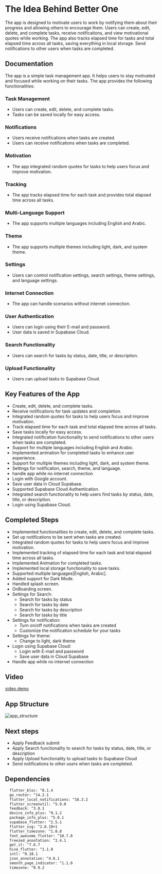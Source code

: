 # The Idea Behind Better One

The app is designed to motivate users to work by notifying them about their progress and allowing others to encourage them.
Users can create, edit, delete, and complete tasks, receive notifications, and view motivational quotes while working.
The app also tracks elapsed time for tasks and total elapsed time across all tasks, saving everything in local storage.
Send notifications to other users when tasks are completed.

## Documentation

The app is a simple task management app. It helps users to stay motivated and focused while working on their tasks. The app provides the following functionalities:

### Task Management

* Users can create, edit, delete, and complete tasks.
* Tasks can be saved locally for easy access.

### Notifications

* Users receive notifications when tasks are created.
* Users can receive notifications when tasks are completed.

### Motivation

* The app integrated random quotes for tasks to help users focus and improve motivation.

### Tracking

* The app tracks elapsed time for each task and provides total elapsed time across all tasks.

### Multi-Language Support

* The app supports multiple languages including English and Arabic.

### Theme

* The app supports multiple themes including light, dark, and system theme.

### Settings

* Users can control notification settings, search settings, theme settings, and language settings.

### Internet Connection

* The app can handle scenarios without internet connection.

### User Authentication

* Users can login using their E-mail and password.
* User data is saved in Supabase Cloud.

### Search Functionality

* Users can search for tasks by status, date, title, or description.

### Upload Functionality

* Users can upload tasks to Supabase Cloud.

## Key Features of the App

* Create, edit, delete, and complete tasks.
* Receive notifications for task updates and completion.
* Integrated random quotes for tasks to help users focus and improve motivation.
* Track elapsed time for each task and total elapsed time across all tasks.
* Save tasks locally for easy access.
* Integrated notification functionality to send notifications to other users when tasks are completed.
* Support for multiple languages including English and Arabic.
* Implemented animation for completed tasks to enhance user experience.
* Support for multiple themes including light, dark, and system theme.
* Settings for notification, search, theme, and language.
* handle app while no internet connection
* Login with Google account.
* Save user data in Cloud Supabase.
* Supported Supabase Cloud Authentication.
* Integrated search functionality to help users find tasks by status, date, title, or description.
* Login using Supabase Cloud.

## Completed Steps

* Implemented functionalities to create, edit, delete, and complete tasks.
* Set up notifications to be sent when tasks are created.
* Integrated random quotes for tasks to help users focus and improve motivation.
* Implemented tracking of elapsed time for each task and total elapsed time across all tasks.
* Implemented Animation for completed tasks.
* Implemented local storage functionality to save tasks.
* Supported multiple languages[English, Arabic].
* Added support for Dark Mode.
* Handled splash screen.
* OnBoarding screen.
* Settings for Search:
  * Search for tasks by status
  * Search for tasks by date
  * Search for tasks by description
  * Search for tasks by title
* Settings for notification:
  * Turn on/off notifications when tasks are created
  * Customize the notification schedule for your tasks
* Settings for theme:
  * Change to light, dark theme
* Login using Supabase Cloud:
  * Login with E-mail and password
  * Save user data in Cloud Supabase
* Handle app while no internet connection

## Video

[video demo](https://drive.google.com/file/d/1Ultt5Jo3H5440-eYnXFc0jMSwbJlbedy/view?usp=drivesdk)

## App Structure

![app_structure](https://github.com/eng-mohamed-ibrahem/better_one/assets/83507142/765e7249-70cf-40a6-ba37-a499b1464002)

## Next steps

* Apply Feedback submit
* Apply Search functionality to search for tasks by status, date, title, or description
* Apply Upload functionality to upload tasks to Supabase Cloud
* Send notifications to *other users* when tasks are completed.

## Dependencies

```bash
  flutter_bloc: ^8.1.4
  go_router: ^14.2.1
  flutter_local_notifications: ^16.3.2
  flutter_screenutil: ^5.9.0
  feedback: ^3.0.1
  device_info_plus: ^9.1.2
  package_info_plus: ^5.0.1
  supabase_flutter: ^2.5.1
  flutter_svg: ^2.0.10+1
  flutter_timezone: ^1.0.8
  font_awesome_flutter: ^10.7.0
  freezed_annotation: ^2.4.1
  get_it: ^7.6.7
  hive_flutter: ^1.1.0
  intl: ^0.18.1
  json_annotation: ^4.8.1
  smooth_page_indicator: ^1.1.0
  timezone: ^0.9.2
```
